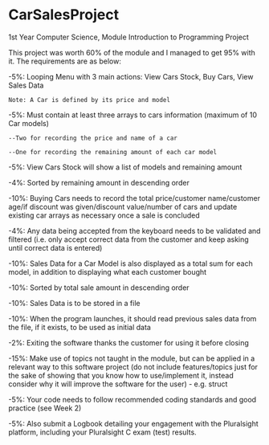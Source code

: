 # CarSalesProject
1st Year Computer Science, Module Introduction to Programming Project

This project was worth 60% of the module and I managed to get 95% with it. The requirements are as below:

  -5%: Looping Menu with 3 main actions: View Cars Stock, Buy Cars, View Sales Data
    
    Note: A Car is defined by its price and model
  
  -5%: Must contain at least three arrays to cars information (maximum of 10 Car models)
  
    --Two for recording the price and name of a car
    
    --One for recording the remaining amount of each car model
    
  -5%: View Cars Stock will show a list of models and remaining amount
  
  -4%: Sorted by remaining amount in descending order
  
  -10%: Buying Cars needs to record the total price/customer name/customer age/if discount was given/discount value/number of cars and update existing car arrays as necessary once a sale is concluded
  
  -4%: Any data being accepted from the keyboard needs to be validated and filtered (i.e. only accept correct data from the customer and keep asking until correct data is entered)
  
  -10%: Sales Data for a Car Model is also displayed as a total sum for each model, in addition to displaying what each customer bought
  
  -10%: Sorted by total sale amount in descending order
  
  -10%: Sales Data is to be stored in a file
  
  -10%: When the program launches, it should read previous sales data from the file, if it exists, to be used as initial data
  
  -2%: Exiting the software thanks the customer for using it before closing
  
  -15%: Make use of topics not taught in the module, but can be applied in a relevant way to this software project (do not include features/topics just for the sake of showing that you know how to use/implement it, instead consider why it will improve the software for the user) - e.g. struct
   
  -5%: Your code needs to follow recommended coding standards and good practice (see Week 2)
  
  -5%: Also submit a Logbook detailing your engagement with the Pluralsight platform, including your Pluralsight C exam (test) results.

